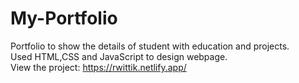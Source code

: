 # My-Portfolio

Portfolio to show the details of student with education and projects.<br/>
Used HTML,CSS and JavaScript to design webpage.<br/>
View the project: https://rwittik.netlify.app/
